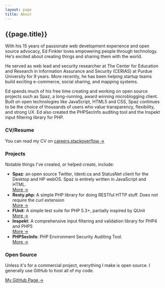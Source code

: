 ```yaml
---
layout: page
title: About
---
```


## {{page.title}} ##

With his 15 years of passionate web development experience and open
source advocacy, Ed Finkler loves empowering people through
technology. He's excited about creating things and sharing them with
the world.

He served as web lead and security researcher at The Center for
Education and Research in Information Assurance and Security (CERIAS)
at Purdue University for 9 years. More recently, he has been helping
startup teams build exciting e-commerce, social sharing, and mapping
systems.

Ed spends much of his free time creating and working on open source
projects such as Spaz, a long-running, award winning
microblogging client. Built on open technologies like JavaScript,
HTML5 and CSS, Spaz continues to be the choice of thousands of users
who value transparency, flexibility, and strong UX. Ed also created
the PHPSecInfo auditing tool and the Inspekt input filtering library
for PHP.

### CV/Resume ###

You can read my CV on [careers.stackoverflow &#x2192;](http://careers.stackoverflow.com/funkatron)


### Projects ###

Notable things I've created, or helped create, include:

 * **Spaz**: an open source Twitter, Identi.ca and StatusNet client for the Desktop and HP webOS. Spaz is entirely written in JavaScript and HTML.   
   [More &#x2192;](http://getspaz.com)
 * **Resty.php**: A simple PHP library for doing RESTful HTTP stuff. Does not require the curl extension    
   [More &#x2192;](https://github.com/fictivekin/resty.php)
 * **FUnit**: A simple test suite for PHP 5.3+, partially inspired by QUnit   
   [More &#x2192;](https://github.com/funkatron/FUnit)
 * **Inspekt**: A comprehensive input filtering and validation library for PHP4 and PHP5   
   [More &#x2192;](http://github.com/funkatron/inspekt/)
 * **PHPSecInfo**: PHP Environment Security Auditing Tool.   
   [More &#x2192;](http://phpsec.org/projects/phpsecinfo/)


### Open Source ###

Unless it's for a commercial project, everything I make is open source. I generally use GitHub to host all of my code.

[My GitHub Page &#x2192;](http://github.com/funkatron)
